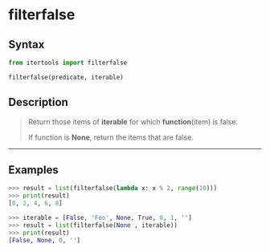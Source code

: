 # filterfalse

## Syntax

```python
from itertools import filterfalse

filterfalse(predicate, iterable)
```

## Description

> Return those items of **iterable** for which **function**(item) is false.
>
> If function is **None**, return the items that are false.

---

## Examples

```python
>>> result = list(filterfalse(lambda x: x % 2, range(10)))
>>> print(result)
[0, 2, 4, 6, 8]
```

```python
>>> iterable = [False, 'Foo', None, True, 0, 1, '']
>>> result = list(filterfalse(None , iterable))
>>> print(result)
[False, None, 0, '']
```

